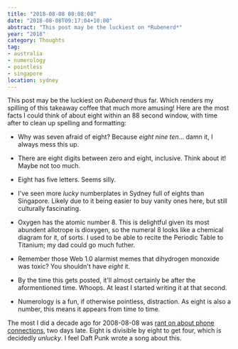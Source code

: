 ```yaml
---
title: "2018-08-08 08:08:08"
date: "2018-08-08T09:17:04+10:00"
abstract: "This post may be the luckiest on *Rubenerd*"
year: "2018"
category: Thoughts
tag:
- australia
- numerology
- pointless
- singapore
location: sydney
---
```

This post may be the luckiest on *Rubenerd* thus far. Which renders my spilling of this takeaway coffee that much more amusing! Here are the most facts I could think of about eight within an 88 second window, with time after to clean up spelling and formatting:

* Why was seven afraid of eight? Because *eight nine ten*... damn it, I always mess this up.

* There are eight digits between zero and eight, inclusive. Think about it! Maybe not too much.

* Eight has five letters. Seems silly.

* I've seen more *lucky* numberplates in Sydney full of eights than Singapore. Likely due to it being easier to buy vanity ones here, but still culturally fascinating.

* Oxygen has the atomic number 8. This is delightful given its most abundent allotrope is dioxygen, so the numeral 8 looks like a chemical diagram for it, of sorts. I used to be able to recite the Periodic Table to Titanium; my dad could go much futher.

*  Remember those Web 1.0 alarmist memes that dihydrogen monoxide was toxic? You shouldn't have *eight* it.

* By the time this gets posted, it'll almost certainly be after the aformentioned time. Whoops. At least I started writing it at that second.

* Numerology is a fun, if otherwise pointless, distraction. As eight is also a number, this means it appears from time to time.

The most I did a decade ago for 2008-08-08 was [rant on about phone connections], two days late. Eight is divisible by eight to get four, which is decidedly *unlucky*. I feel Daft Punk wrote a song about this.

[rant on about phone connections]: https://rubenerd.com/p1227/
